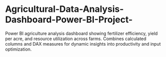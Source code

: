 # Agricultural-Data-Analysis-Dashboard-Power-BI-Project-
Power BI agriculture analysis dashboard showing fertilizer efficiency, yield per acre, and resource utilization across farms. Combines calculated columns and DAX measures for dynamic insights into productivity and input optimization.
